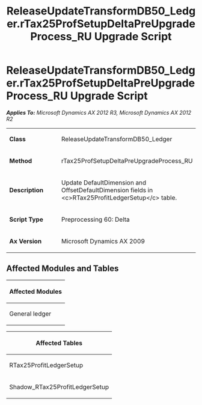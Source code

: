 ﻿---
title: ReleaseUpdateTransformDB50_Ledger.rTax25ProfSetupDeltaPreUpgradeProcess_RU Upgrade Script
TOCTitle: ReleaseUpdateTransformDB50_Ledger.rTax25ProfSetupDeltaPreUpgradeProcess_RU Upgrade Script
ms:assetid: a8a35f87-d26a-23a0-9572-b2df06bfadff
ms:mtpsurl: https://msdn.microsoft.com/en-us/library/JJ686384(v=AX.60)
ms:contentKeyID: 49710339
ms.date: 05/18/2015
mtps_version: v=AX.60
---

# ReleaseUpdateTransformDB50\_Ledger.rTax25ProfSetupDeltaPreUpgradeProcess\_RU Upgrade Script 


_**Applies To:** Microsoft Dynamics AX 2012 R3, Microsoft Dynamics AX 2012 R2_

<table>
<colgroup>
<col style="width: 50%" />
<col style="width: 50%" />
</colgroup>
<tbody>
<tr class="odd">
<td><p><strong>Class</strong></p></td>
<td><p>ReleaseUpdateTransformDB50_Ledger</p></td>
</tr>
<tr class="even">
<td><p><strong>Method</strong></p></td>
<td><p>rTax25ProfSetupDeltaPreUpgradeProcess_RU</p></td>
</tr>
<tr class="odd">
<td><p><strong>Description</strong></p></td>
<td><p>Update DefaultDimension and OffsetDefaultDimension fields in &lt;c&gt;RTax25ProfitLedgerSetup&lt;/c&gt; table.</p></td>
</tr>
<tr class="even">
<td><p><strong>Script Type</strong></p></td>
<td><p>Preprocessing 60: Delta</p></td>
</tr>
<tr class="odd">
<td><p><strong>Ax Version</strong></p></td>
<td><p>Microsoft Dynamics AX 2009</p></td>
</tr>
</tbody>
</table>


## Affected Modules and Tables

<table>
<colgroup>
<col style="width: 100%" />
</colgroup>
<thead>
<tr class="header">
<th><p>Affected Modules</p></th>
</tr>
</thead>
<tbody>
<tr class="odd">
<td><p>General ledger</p></td>
</tr>
</tbody>
</table>


<table>
<colgroup>
<col style="width: 100%" />
</colgroup>
<thead>
<tr class="header">
<th><p>Affected Tables</p></th>
</tr>
</thead>
<tbody>
<tr class="odd">
<td><p>RTax25ProfitLedgerSetup</p></td>
</tr>
<tr class="even">
<td><p>Shadow_RTax25ProfitLedgerSetup</p></td>
</tr>
</tbody>
</table>

  


